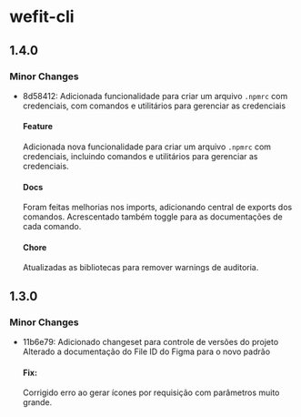 # wefit-cli

## 1.4.0

### Minor Changes

- 8d58412: Adicionada funcionalidade para criar um arquivo `.npmrc` com credenciais, com comandos e utilitários para gerenciar as credenciais

  #### Feature

  Adicionada nova funcionalidade para criar um arquivo `.npmrc` com credenciais, incluindo comandos e utilitários para gerenciar as credenciais.

  #### Docs

  Foram feitas melhorias nos imports, adicionando central de exports dos comandos.
  Acrescentado também toggle para as documentações de cada comando.

  #### Chore

  Atualizadas as bibliotecas para remover warnings de auditoria.

## 1.3.0

### Minor Changes

- 11b6e79: Adicionado changeset para controle de versões do projeto
  Alterado a documentação do File ID do Figma para o novo padrão

  #### Fix:

  Corrigido erro ao gerar ícones por requisição com parâmetros muito grande.
